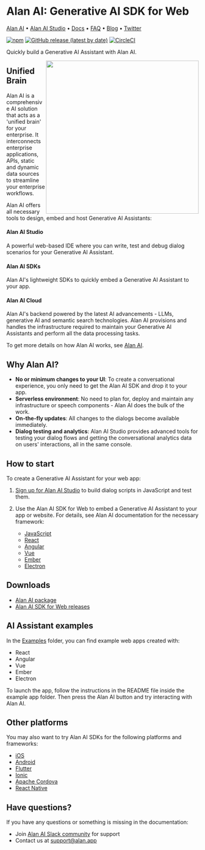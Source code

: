 # Alan AI: Generative AI SDK for Web

[Alan AI](https://alan.app/) • [Alan AI Studio](https://studio.alan.app/register) • [Docs](https://alan.app/docs) • [FAQ](https://alan.app/docs/usage/additional/faq) •
[Blog](https://alan.app/blog/) • [Twitter](https://twitter.com/alanvoiceai)

[![npm](https://img.shields.io/npm/v/@alan-ai/alan-sdk-web.svg)](https://www.npmjs.com/package/@alan-ai/alan-sdk-web)
[![GitHub release (latest by date)](https://img.shields.io/github/v/release/alan-ai/alan-sdk-web)](https://github.com/alan-ai/alan-sdk-web/releases)
[![CircleCI](https://circleci.com/gh/alan-ai/alan-sdk-web.svg?style=shield)](https://circleci.com/gh/alan-ai/alan-sdk-web)


Quickly build a Generative AI Assistant with Alan AI.

<img src="https://storage.googleapis.com/alan-public-images/github/alan-git.png" height="400px" align="right"/>


## Unified Brain

Alan AI is a comprehensive AI solution that acts as a 'unified brain' for your enterprise. It interconnects enterprise applications, APIs, static and dynamic data sources to streamline your enterprise workflows.

Alan AI offers all necessary tools to design, embed and host Generative AI Assistants:

#### Alan AI Studio
A powerful web-based IDE where you can write, test and debug dialog scenarios for your Generative AI Assistant.

#### Alan AI SDKs

Alan AI's lightweight SDKs to quickly embed a Generative AI Assistant to your app.

#### Alan AI Cloud

Alan AI's backend powered by the latest AI advancements - LLMs, generative AI and semantic search technologies. Alan AI provisions and handles the infrastructure required to maintain your Generative AI Assistants and perform all the data processing tasks.

To get more details on how Alan AI works, see <a href="https://alan.app" target="_blank">Alan AI</a>.

## Why Alan AI?

* **No or minimum changes to your UI**: To create a conversational experience, you only need to get the Alan AI SDK and drop it to your app.
* **Serverless environment**: No need to plan for, deploy and maintain any infrastructure or speech components - Alan AI does the bulk of the work.
* **On-the-fly updates**: All changes to the dialogs become available immediately.
* **Dialog testing and analytics**: Alan AI Studio provides advanced tools for testing your dialog flows and getting the conversational analytics data on users' interactions, all in the same console.


## How to start

To create a Generative AI Assistant for your web app:

1. <a href="https://studio.alan.app/register" target="_blank">Sign up for Alan AI Studio</a> to build dialog scripts in JavaScript and test them.
2. Use the Alan AI SDK for Web to embed a Generative AI Assistant to your app or website. For details, see Alan AI documentation for the necessary framework:

    * <a href="https://alan.app/docs/client-api/web/vanilla" target="_blank">JavaScript</a>
	* <a href="https://alan.app/docs/client-api/web/react" target="_blank">React</a>
    * <a href="https://alan.app/docs/client-api/web/angular" target="_blank">Angular</a>
    * <a href="https://alan.app/docs/client-api/web/vue" target="_blank">Vue</a> 
    * <a href="https://alan.app/docs/client-api/web/ember" target="_blank">Ember</a>
    * <a href="https://alan.app/docs/client-api/web/electron" target="_blank">Electron</a>


## Downloads

* <a href="https://www.npmjs.com/package/@alan-ai/alan-sdk-web" target="_blank">Alan AI package</a>
* <a href="https://github.com/alan-ai/alan-sdk-web/releases" target="_blank">Alan AI SDK for Web releases</a>

## AI Assistant examples

In the [Examples](https://github.com/alan-ai/alan-sdk-web/tree/master/examples) folder, you can find example web apps created with:

* React
* Angular 
* Vue
* Ember
* Electron

To launch the app, follow the instructions in the README file inside the example app folder. Then press the Alan AI button and try interacting with Alan AI.

## Other platforms

You may also want to try Alan AI SDKs for the following platforms and frameworks:

* <a href="https://github.com/alan-ai/alan-sdk-ios" target="_blank">iOS</a>
* <a href="https://github.com/alan-ai/alan-sdk-android" target="_blank">Android</a>
* <a href="https://github.com/alan-ai/alan-sdk-flutter" target="_blank">Flutter</a>
* <a href="https://github.com/alan-ai/alan-sdk-ionic" target="_blank">Ionic</a>
* <a href="https://github.com/alan-ai/alan-sdk-cordova" target="_blank">Apache Cordova</a>
* <a href="https://github.com/alan-ai/alan-sdk-reactnative" target="_blank">React Native</a>


## Have questions?

If you have any questions or something is missing in the documentation:
- Join [Alan AI Slack community](https://app.slack.com/client/TL55N530A) for support
- Contact us at [support@alan.app](mailto:support@alan.app)